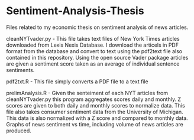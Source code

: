 # Sentiment-Analysis-Thesis
Files related to my economic thesis on sentiment analysis of news articles. 

cleanNYTvader.py - This file takes text files of New York Times articles downloaded from Lexis Nexis Database. I download the articels in PDF format from the 
database and convert to text using the pdf2text file also contained in this repository. Using the open source Vader package articles are given a sentiment score
taken as an average of individual sentence sentiments.

pdf2txt.R - This file simply converts a PDF file to a text file

prelimAnalysis.R - Given the senteiment of each NYT articles from cleanNYTvader.py this program aggregates scores daily and monthly. Z scores are given to both 
daily and monthly scores to normalize data. This file also takes consumer sentiment data from the University of Michigan. This data is also normalized with a Z 
score and compared to monthly data. Graphs of news sentiment vs time, including volume of news articles are produced. 

